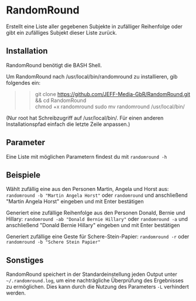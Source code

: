 # RandomRound
Erstellt eine Liste aller gegebenen Subjekte in zufälliger Reihenfolge oder gibt ein zufälliges Subjekt dieser Liste zurück.

## Installation
RandomRound benötigt die BASH Shell.

Um RandomRound nach /usr/local/bin/randomround zu installieren, gib folgendes ein:

>> git clone https://github.com/JEFF-Media-GbR/RandomRound.git && cd RandomRound  
>> chmod +x randomround
>> sudo mv randomround /usr/local/bin/  

(Nur root hat Schreibzugriff auf /usr/local/bin/. Für einen anderen Installationspfad einfach die letzte Zeile anpassen.)

## Parameter
Eine Liste mit möglichen Parametern findest du mit ```randomround -h```

## Beispiele
Wählt zufällig eine aus den Personen Martin, Angela und Horst aus:
```randomround -b "Martin Angela Horst"``` oder ```randomround``` und anschließend "Martin Angela Horst" eingeben und mit Enter bestätigen

Generiert eine zufällige Reihenfolge aus den Personen Donald, Bernie und Hillary:
```randomround -ab "Donald Bernie Hillary"``` oder ```randomround -a``` und anschließend "Donald Bernie Hillary" eingeben und mit Enter bestätigen

Generiert zufällige eine Geste für Schere-Stein-Papier:
```randomround -r``` oder ```randomround -b "Schere Stein Papier"```

## Sonstiges
RandomRound speichert in der Standardeinstellung jeden Output unter `~/.randomround.log`, um eine nachträgliche Überprüfung des Ergebnisses zu ermöglichen. Dies kann durch die Nutzung des Parameters `-L` verhindert werden.
